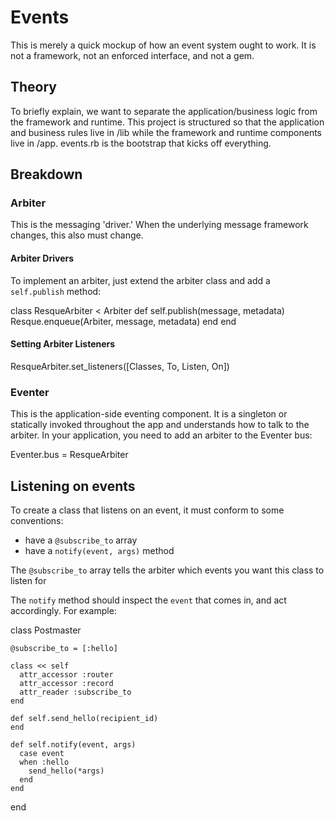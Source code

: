 # Events

This is merely a quick mockup of how an event system ought to work. It is not a framework, not an enforced interface, and not a gem.

## Theory

To briefly explain, we want to separate the application/business logic from the framework and runtime. This project is structured so that the application and business rules live in /lib while the framework and runtime components live in /app. events.rb is the bootstrap that kicks off everything.

## Breakdown

### Arbiter
This is the messaging 'driver.' When the underlying message framework changes, this also must change.

#### Arbiter Drivers

To implement an arbiter, just extend the arbiter class and add a `self.publish` method:

  class ResqueArbiter < Arbiter
    def self.publish(message, metadata)
      Resque.enqueue(Arbiter, message, metadata)
    end
  end

#### Setting Arbiter Listeners

  ResqueArbiter.set_listeners([Classes, To, Listen, On])

### Eventer
This is the application-side eventing component. It is a singleton or statically invoked throughout the app and understands how to talk to the arbiter. In your application, you need to add an arbiter to the Eventer bus:

  Eventer.bus = ResqueArbiter

## Listening on events

To create a class that listens on an event, it must conform to some conventions:

  - have a `@subscribe_to` array
  - have a `notify(event, args)` method

The `@subscribe_to` array tells the arbiter which events you want this class to listen for

The `notify` method should inspect the `event` that comes in, and act accordingly. For example:

  class Postmaster

    @subscribe_to = [:hello]

    class << self
      attr_accessor :router
      attr_accessor :record
      attr_reader :subscribe_to
    end

    def self.send_hello(recipient_id)
    end

    def self.notify(event, args)
      case event
      when :hello
        send_hello(*args)
      end
    end
  end
